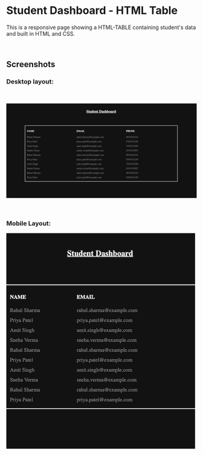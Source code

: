 # Student Dashboard - HTML Table
This is a responsive page showing a HTML-TABLE containing student's data and built in HTML and CSS.

<br/>

## Screenshots
### Desktop layout:

<br/>

![desktop](./screenshots/screenshot.png)

<br/>

### Mobile Layout:

![mobile](./screenshots/mobile-screenshot.png)

<br/>